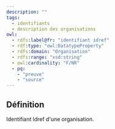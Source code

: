```yaml
---
description: ""
tags:
  - identifiants
  - description des organisations
owl: 
  - rdfs:label@fr: "identifiant idref"
  - rdf:type: "owl:DatatypeProperty"
  - rdfs:domain: "Organisation"
  - rdfs:range: "xsd:string"
  - owl:cardinality: "F/NR"
  - pq:
    - "preuve"
    - "source"
---
```


<OntologyTable frontMatter={frontMatter}/>

## Définition

Identifiant Idref d'une organisation.
